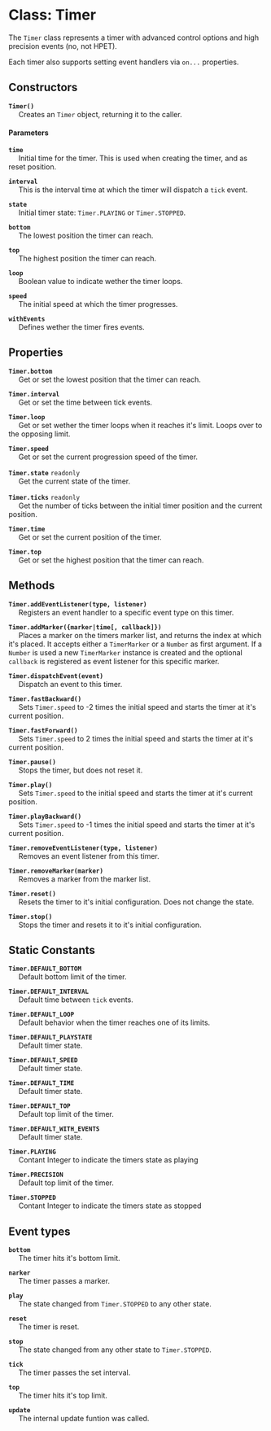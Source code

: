 # Class: Timer
The `Timer` class represents a timer with advanced control options and high precision events (no, not HPET).

Each timer also supports setting event handlers via `on...` properties.

## Constructors
**`Timer()`**  
&nbsp;&nbsp;&nbsp;&nbsp;
Creates an `Timer` object, returning it to the caller.

#### Parameters
**`time`**  
&nbsp;&nbsp;&nbsp;&nbsp;
Initial time for the timer. This is used when creating the timer, and as reset position.

**`interval`**  
&nbsp;&nbsp;&nbsp;&nbsp;
This is the interval time at which the timer will dispatch a `tick` event.

**`state`**  
&nbsp;&nbsp;&nbsp;&nbsp;
Initial timer state: `Timer.PLAYING` or `Timer.STOPPED`.

**`bottom`**  
&nbsp;&nbsp;&nbsp;&nbsp;
The lowest position the timer can reach.

**`top`**  
&nbsp;&nbsp;&nbsp;&nbsp;
The highest position the timer can reach.

**`loop`**  
&nbsp;&nbsp;&nbsp;&nbsp;
Boolean value to indicate wether the timer loops.

**`speed`**  
&nbsp;&nbsp;&nbsp;&nbsp;
The initial speed at which the timer progresses.

**`withEvents`**  
&nbsp;&nbsp;&nbsp;&nbsp;
Defines wether the timer fires events.

## Properties
**`Timer.bottom`**  
&nbsp;&nbsp;&nbsp;&nbsp;
Get or set the lowest position that the timer can reach.

**`Timer.interval`**  
&nbsp;&nbsp;&nbsp;&nbsp;
Get or set the time between tick events.

**`Timer.loop`**  
&nbsp;&nbsp;&nbsp;&nbsp;
Get or set wether the timer loops when it reaches it's limit. Loops over to the opposing limit.

**`Timer.speed`**  
&nbsp;&nbsp;&nbsp;&nbsp;
Get or set the current progression speed of the timer.

**`Timer.state`** `readonly`  
&nbsp;&nbsp;&nbsp;&nbsp;
Get the current state of the timer.

**`Timer.ticks`** `readonly`  
&nbsp;&nbsp;&nbsp;&nbsp;
Get the number of ticks between the initial timer position and the current position.

**`Timer.time`**  
&nbsp;&nbsp;&nbsp;&nbsp;
Get or set the current position of the timer.

**`Timer.top`**  
&nbsp;&nbsp;&nbsp;&nbsp;
Get or set the highest position that the timer can reach.

## Methods
**`Timer.addEventListener(type, listener)`**  
&nbsp;&nbsp;&nbsp;&nbsp;
Registers an event handler to a specific event type on this timer.

**`Timer.addMarker({marker|time[, callback]})`**  
&nbsp;&nbsp;&nbsp;&nbsp;
Places a marker on the timers marker list, and returns the index at which it's placed. It accepts either a `TimerMarker` or a `Number` as first argument. If a `Number` is used a new `TimerMarker` instance is created and the optional `callback` is registered as event listener for this specific marker.

**`Timer.dispatchEvent(event)`**  
&nbsp;&nbsp;&nbsp;&nbsp;
Dispatch an event to this timer.

**`Timer.fastBackward()`**  
&nbsp;&nbsp;&nbsp;&nbsp;
Sets `Timer.speed` to -2 times the initial speed and starts the timer at it's current position.

**`Timer.fastForward()`**  
&nbsp;&nbsp;&nbsp;&nbsp;
Sets `Timer.speed` to 2 times the initial speed and starts the timer at it's current position.

**`Timer.pause()`**  
&nbsp;&nbsp;&nbsp;&nbsp;
Stops the timer, but does not reset it.

**`Timer.play()`**  
&nbsp;&nbsp;&nbsp;&nbsp;
Sets `Timer.speed` to the initial speed and starts the timer at it's current position.

**`Timer.playBackward()`**  
&nbsp;&nbsp;&nbsp;&nbsp;
Sets `Timer.speed` to -1 times the initial speed and starts the timer at it's current position.

**`Timer.removeEventListener(type, listener)`**  
&nbsp;&nbsp;&nbsp;&nbsp;
Removes an event listener from this timer.

**`Timer.removeMarker(marker)`**  
&nbsp;&nbsp;&nbsp;&nbsp;
Removes a marker from the marker list.

**`Timer.reset()`**  
&nbsp;&nbsp;&nbsp;&nbsp;
Resets the timer to it's initial configuration. Does not change the state.

**`Timer.stop()`**  
&nbsp;&nbsp;&nbsp;&nbsp;
Stops the timer and resets it to it's initial configuration.

## Static Constants
**`Timer.DEFAULT_BOTTOM`**  
&nbsp;&nbsp;&nbsp;&nbsp;
Default bottom limit of the timer.

**`Timer.DEFAULT_INTERVAL`**  
&nbsp;&nbsp;&nbsp;&nbsp;
Default time between `tick` events.

**`Timer.DEFAULT_LOOP`**  
&nbsp;&nbsp;&nbsp;&nbsp;
Default behavior when the timer reaches one of its limits.

**`Timer.DEFAULT_PLAYSTATE`**  
&nbsp;&nbsp;&nbsp;&nbsp;
Default timer state.

**`Timer.DEFAULT_SPEED`**  
&nbsp;&nbsp;&nbsp;&nbsp;
Default timer state.

**`Timer.DEFAULT_TIME`**  
&nbsp;&nbsp;&nbsp;&nbsp;
Default timer state.

**`Timer.DEFAULT_TOP`**  
&nbsp;&nbsp;&nbsp;&nbsp;
Default top limit of the timer.

**`Timer.DEFAULT_WITH_EVENTS`**  
&nbsp;&nbsp;&nbsp;&nbsp;
Default timer state.

**`Timer.PLAYING`**  
&nbsp;&nbsp;&nbsp;&nbsp;
Contant Integer to indicate the timers state as playing

**`Timer.PRECISION`**  
&nbsp;&nbsp;&nbsp;&nbsp;
Default top limit of the timer.

**`Timer.STOPPED`**  
&nbsp;&nbsp;&nbsp;&nbsp;
Contant Integer to indicate the timers state as stopped

## Event types
**`bottom`**  
&nbsp;&nbsp;&nbsp;&nbsp;
The timer hits it's bottom limit.

**`narker`**  
&nbsp;&nbsp;&nbsp;&nbsp;
The timer passes a marker.

**`play`**  
&nbsp;&nbsp;&nbsp;&nbsp;
The state changed from `Timer.STOPPED` to any other state.

**`reset`**  
&nbsp;&nbsp;&nbsp;&nbsp;
The timer is reset.

**`stop`**  
&nbsp;&nbsp;&nbsp;&nbsp;
The state changed from any other state to `Timer.STOPPED`.

**`tick`**  
&nbsp;&nbsp;&nbsp;&nbsp;
The timer passes the set interval.

**`top`**  
&nbsp;&nbsp;&nbsp;&nbsp;
The timer hits it's top limit.

**`update`**  
&nbsp;&nbsp;&nbsp;&nbsp;
The internal update funtion was called.










